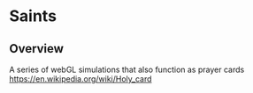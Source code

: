 # Saints

## Overview

A series of webGL simulations that also function as prayer cards https://en.wikipedia.org/wiki/Holy_card
